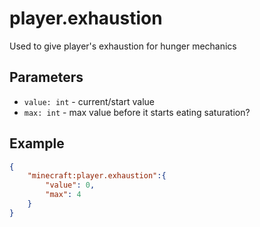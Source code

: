 
# player.exhaustion

Used to give player's exhaustion for hunger mechanics

## Parameters

* `value: int` - current/start value
* `max: int` -  max value before it starts eating saturation?

## Example

````json
{
    "minecraft:player.exhaustion":{
        "value": 0,
        "max": 4
    }
}
````
